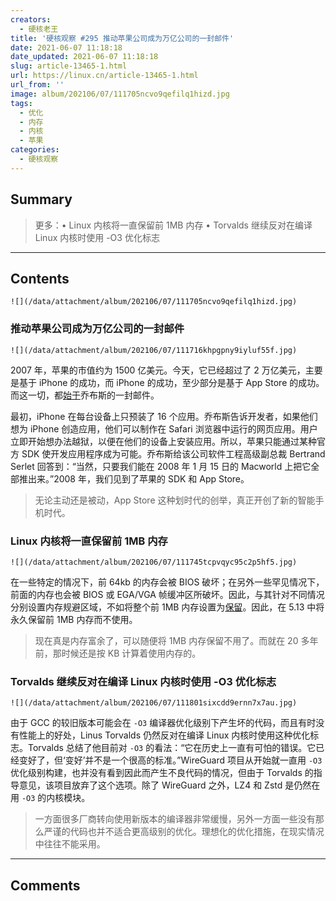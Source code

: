 ```yaml
---
creators:
  - 硬核老王
title: '硬核观察 #295 推动苹果公司成为万亿公司的一封邮件'
date: 2021-06-07 11:18:18
date_updated: 2021-06-07 11:18:18
slug: article-13465-1.html
url: https://linux.cn/article-13465-1.html
url_from: ''
image: album/202106/07/111705ncvo9qefilq1hizd.jpg
tags:
  - 优化
  - 内存
  - 内核
  - 苹果
categories:
  - 硬核观察
---
```


## Summary

> 更多：• Linux 内核将一直保留前 1MB 内存 • Torvalds 继续反对在编译 Linux 内核时使用 -O3 优化标志

***

<!-- more -->

## Contents

`![](/data/attachment/album/202106/07/111705ncvo9qefilq1hizd.jpg)`

### 推动苹果公司成为万亿公司的一封邮件

`![](/data/attachment/album/202106/07/111716khpgpny9iyluf55f.jpg)`

2007 年，苹果的市值约为 1500 亿美元。今天，它已经超过了 2 万亿美元，主要是基于 iPhone 的成功，而 iPhone 的成功，至少部分是基于 App Store 的成功。而这一切，都[始于](https://www.inc.com/jason-aten/14-years-ago-steve-jobs-sent-most-important-email-in-history-of-business.html)乔布斯的一封邮件。

最初，iPhone 在每台设备上只预装了 16 个应用。乔布斯告诉开发者，如果他们想为 iPhone 创造应用，他们可以制作在 Safari 浏览器中运行的网页应用。用户立即开始想办法越狱，以便在他们的设备上安装应用。所以，苹果只能通过某种官方 SDK 使开发应用程序成为可能。乔布斯给该公司软件工程高级副总裁 Bertrand Serlet 回答到：“当然，只要我们能在 2008 年 1 月 15 日的 Macworld 上把它全部推出来。”2008 年，我们见到了苹果的 SDK 和 App Store。

> 
> 无论主动还是被动，App Store 这种划时代的创举，真正开创了新的智能手机时代。
> 
> 
> 

### Linux 内核将一直保留前 1MB 内存

`![](/data/attachment/album/202106/07/111745tcpvqyc95c2p5hf5.jpg)`

在一些特定的情况下，前 64kb 的内存会被 BIOS 破坏；在另外一些罕见情况下，前面的内存也会被 BIOS 或 EGA/VGA 帧缓冲区所破坏。因此，与其针对不同情况分别设置内存规避区域，不如将整个前 1MB 内存设置为[保留](https://lore.kernel.org/lkml/YLx%2FiA8xeRzwhXJn@zn.tnic/T/#u)。因此，在 5.13 中将永久保留前 1MB 内存而不使用。

> 
> 现在真是内存富余了，可以随便将 1MB 内存保留不用了。而就在 20 多年前，那时候还是按 KB 计算着使用内存的。
> 
> 
> 

### Torvalds 继续反对在编译 Linux 内核时使用 -O3 优化标志

`![](/data/attachment/album/202106/07/111801sixcdd9ernn7x7au.jpg)`

由于 GCC 的较旧版本可能会在 `-O3` 编译器优化级别下产生坏的代码，而且有时没有性能上的好处，Linus Torvalds 仍然反对在编译 Linux 内核时使用这种优化标志。Torvalds 总结了他目前对 `-O3` 的看法：“它在历史上一直有可怕的错误。它已经变好了，但‘变好’并不是一个很高的标准。”WireGuard 项目从开始就一直用 `-O3` 优化级别构建，也并没有看到因此而产生不良代码的情况，但由于 Torvalds 的指导意见，该项目放弃了这个选项。除了 WireGuard 之外，LZ4 和 Zstd 是仍然在用 `-O3` 的内核模块。

> 
> 一方面很多厂商转向使用新版本的编译器非常缓慢，另外一方面一些没有那么严谨的代码也并不适合更高级别的优化。理想化的优化措施，在现实情况中往往不能采用。
> 
> 
>

***

## Comments
